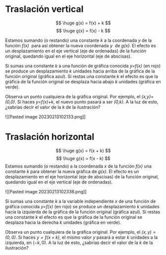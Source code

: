 # Traslación vertical
$$
\huge g(x) = f(x) + k
$$
$$
\huge g(x) = f(x) - k
$$

Estamos sumando (o restando) una constante _k_ a la coordenada _y_ de la función _f(x)_  para así obtener la nueva coordenada _y_  de _g(x)_. El efecto es un desplazamiento en el eje vertical (eje de ordenadas) de la función original, quedando igual en el eje horizontal (eje de abscisas).

Si sumas una constante _k_ a una función de gráfica conocida _y=f(x)_ (en rojo) se produce un desplazamiento _k_ unidades hacia arriba de la gráfica de la función original (gráfica azul). Si restas una constante _k_ el efecto es que la gráfica de la función original se desplaza hacia abajo _k_ unidades (gráfica en verde).

Observa un punto cualquiera de la gráfica original. Por ejemplo, el _(x,y)=(0,0)_. Si haces _y=f(x)+k_, el nuevo punto pasará a ser _(0,k)_. A la luz de esto, ¿sabrías decir el valor de la _k_ de la ilustración?

![[Pasted image 20230213102133.png]]

# Traslación horizontal 

$$
\huge g(x) = f(x + k)
$$
$$
\huge g(x) = f(x - k)
$$
Estamos sumando (o restando) a la coordenada _x_ de la función _f(x)_ una constante _k_ para obtener la nueva gráfica de _g(x)_. El efecto es un desplazamiento en el eje horizontal (eje de abscisas) de la función original, quedando igual en el eje vertical (eje de ordenadas).

![[Pasted image 20230213102336.png]]

Si sumas una constante _k_ a la variable independiente _x_ de una función de gráfica conocida _y=f(x)_ (en rojo) se produce un desplazamiento _k_ unidades hacia la izquierda de la gráfica de la función original (gráfica azul). Si restas una constante _k_ el efecto es que la gráfica de la función original se desplaza hacia la derecha _k_ unidades (gráfica en verde).

Observa un punto cualquiera de la gráfica original. Por ejemplo, el _$(x,y)=(0,0)$_. Si haces _$y=f(x+k)$_, el mismo valor $y$ pasará a estar $k$ unidades a la izquierda, en $(-k, 0)$. A la luz de esto, ¿sabrías decir el valor de la $k$ de la ilustración?